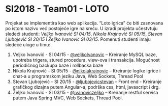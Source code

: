 # SI2018 - Team01 - LOTO
Projekat se implementira kao web aplikacija. “Loto igrica” će biti zasnovana po istom nazivu već postojeće igre na sreću. U izradi projekta učestvtuju sledeći studenti: *Veljko Ivanović SI 04/15*, *Nikola Krajnović SI 05/15*, *Stevan Ljubojević SI 20/15* i *Željko Ivanović SI 03/15*. Pomenuti studenti imaju sledeće uloge u timu:
1. Veljko Ivanović - SI 04/15 - [@veljkoIvanovic](https://github.com/veljkoIvanovic "@veljkoIvanovic")
  – Kreiranje MySQL baze, upotreba trigera, stured procedura, view-ova i transakcija. Mogućnost periodičnog backupa baze i rollbacka baze
2. Nikola Krajnović - SI 05/15 - [@nikolakrajnovic](https://github.com/nikolakrajnovic "@nikolakrajnovic")  – Kreiranje logike igrice i chat-a u programskom jeziku Java, Web Sockets, Thread Pool
3. Stevan Ljubojević - SI 20/15 - [@ljubojevicstevan](https://github.com/ljubojevicstevan "@ljubojevicstevan")  – Front end - Kreiranje grafičkog dizajna putem Angular-a, podrška css, html, javascript i drg.
4. Željko Ivanović - SI 03/15 - [@ivanoviczeljko](https://github.com/ivanoviczeljko "@ivanoviczeljko")   – Kreiranje restful servisa putem Java Spring MVC, Web Sockets, Thread Pool.

